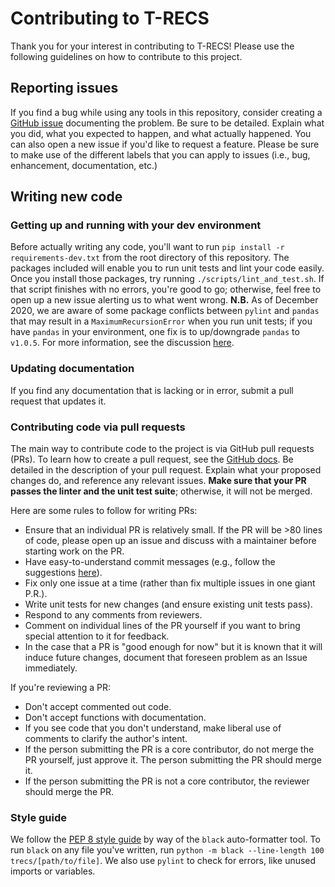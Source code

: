 # Contributing to T-RECS
Thank you for your interest in contributing to T-RECS! Please use the following guidelines on how to contribute to this project.

## Reporting issues
If you find a bug while using any tools in this repository, consider creating a [GitHub issue](https://github.com/elucherini/t-recs/issues) documenting the problem. Be sure to be detailed. Explain what you did, what you expected to happen, and what actually happened. You can also open a new issue if you'd like to request a feature. Please be sure to make use of the different labels that you can apply to issues (i.e., bug, enhancement, documentation, etc.)

## Writing new code

### Getting up and running with your dev environment
Before actually writing any code, you'll want to run `pip install -r requirements-dev.txt` from the root directory of this repository. The packages included will enable you to run unit tests and lint your code easily. Once you install those packages, try running `./scripts/lint_and_test.sh`. If that script finishes with no errors, you're good to go; otherwise, feel free to open up a new issue alerting us to what went wrong. **N.B.** As of December 2020, we are aware of some package conflicts between `pylint` and `pandas` that may result in a `MaximumRecursionError` when you run unit tests; if you have `pandas` in your environment, one fix is to up/downgrade `pandas` to `v1.0.5`. For more information, see the discussion [here](https://github.com/PyCQA/pylint/issues/3746).

### Updating documentation
If you find any documentation that is lacking or in error, submit a pull request that updates it.

### Contributing code via pull requests

The main way to contribute code to the project is via GitHub pull requests (PRs). To learn how to create a pull request, see the [GitHub docs](https://help.github.com/articles/creating-a-pull-request/). Be detailed in the description of your pull request. Explain what your proposed changes do, and reference any relevant issues. **Make sure that your PR passes the linter and the unit test suite**; otherwise, it will not be merged.

Here are some rules to follow for writing PRs:

* Ensure that an individual PR is relatively small. If the PR will be >80 lines of code, please open up an issue and discuss with a maintainer before starting work on the PR.
* Have easy-to-understand commit messages (e.g., follow the suggestions [here](https://chris.beams.io/posts/git-commit/)).
* Fix only one issue at a time (rather than fix multiple issues in one giant P.R.).
* Write unit tests for new changes (and ensure existing unit tests pass).
* Respond to any comments from reviewers.
* Comment on individual lines of the PR yourself if you want to bring special attention to it for feedback.
* In the case that a PR is "good enough for now" but it is known that it will induce future changes, document that foreseen problem as an Issue immediately.

If you're reviewing a PR:
* Don't accept commented out code.
* Don't accept functions with documentation.
* If you see code that you don't understand, make liberal use of comments to clarify the author's intent.
* If the person submitting the PR is a core contributor, do not merge the PR yourself, just approve it. The person submitting the PR should merge it.
* If the person submitting the PR is not a core contributor, the reviewer should merge the PR.

### Style guide
We follow the [PEP 8 style guide](https://www.python.org/dev/peps/pep-0008/) by way of the `black` auto-formatter tool. To run `black` on any file you've written, run `python -m black --line-length 100 trecs/[path/to/file]`. We also use `pylint` to check for errors, like unused imports or variables.
